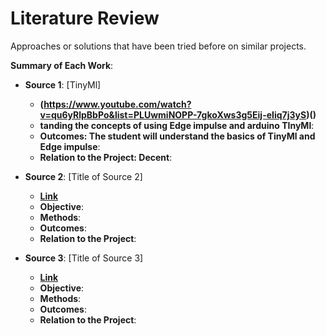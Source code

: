 # Literature Review

Approaches or solutions that have been tried before on similar projects.

**Summary of Each Work**:

- **Source 1**: [TinyMl]

  - **(https://www.youtube.com/watch?v=qu6yRlpBbPo&list=PLUwmiNOPP-7gkoXws3g5Eij-eIiq7j3yS)()**
  - **tanding the concepts of using Edge impulse and arduino TInyMl**:
  - **Outcomes:  The student will understand the basics of TinyMl and Edge impulse**:
  - **Relation to the Project: Decent**:

- **Source 2**: [Title of Source 2]

  - **[Link]()**
  - **Objective**:
  - **Methods**:
  - **Outcomes**:
  - **Relation to the Project**:

- **Source 3**: [Title of Source 3]

  - **[Link]()**
  - **Objective**:
  - **Methods**:
  - **Outcomes**:
  - **Relation to the Project**:
